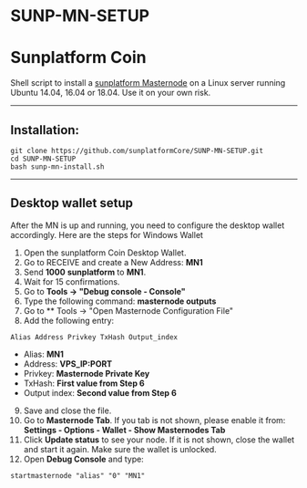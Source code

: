 # SUNP-MN-SETUP
# Sunplatform Coin
Shell script to install a [sunplatform Masternode](http://sunplatform.online/) on a Linux server running Ubuntu 14.04, 16.04 or 18.04. Use it on your own risk.

***
## Installation:
```
git clone https://github.com/sunplatformCore/SUNP-MN-SETUP.git
cd SUNP-MN-SETUP
bash sunp-mn-install.sh
```
***

## Desktop wallet setup

After the MN is up and running, you need to configure the desktop wallet accordingly. Here are the steps for Windows Wallet
1. Open the sunplatform Coin Desktop Wallet.
2. Go to RECEIVE and create a New Address: **MN1**
3. Send **1000** **sunplatform** to **MN1**.
4. Wait for 15 confirmations.
5. Go to **Tools -> "Debug console - Console"**
6. Type the following command: **masternode outputs**
7. Go to  ** Tools -> "Open Masternode Configuration File"
8. Add the following entry:
```
Alias Address Privkey TxHash Output_index
```
* Alias: **MN1**
* Address: **VPS_IP:PORT**
* Privkey: **Masternode Private Key**
* TxHash: **First value from Step 6**
* Output index:  **Second value from Step 6**
9. Save and close the file.
10. Go to **Masternode Tab**. If you tab is not shown, please enable it from: **Settings - Options - Wallet - Show Masternodes Tab**
11. Click **Update status** to see your node. If it is not shown, close the wallet and start it again. Make sure the wallet is unlocked.
12. Open **Debug Console** and type:
```
startmasternode "alias" "0" "MN1"
```



